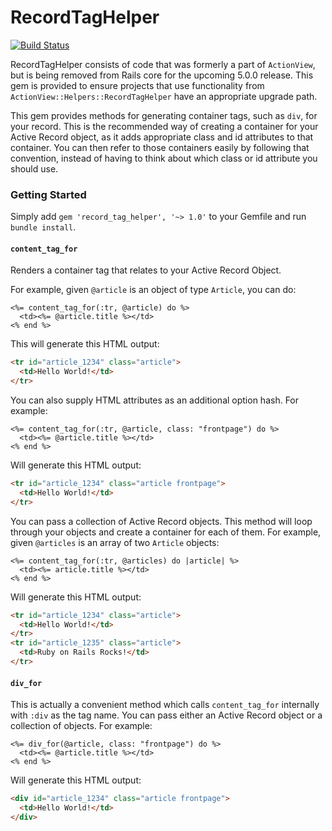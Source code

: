RecordTagHelper
=================
[![Build Status](https://travis-ci.org/rails/record_tag_helper.svg?branch=master)](https://travis-ci.org/rails/record_tag_helper)

RecordTagHelper consists of code that was formerly a part of `ActionView`, but is being removed from Rails core for the upcoming 5.0.0 release. This gem is provided to ensure projects that use functionality from `ActionView::Helpers::RecordTagHelper` have an appropriate upgrade path.

This gem provides methods for generating container tags, such as `div`, for your record. This is the recommended way of creating a container for your Active Record object, as it adds appropriate class and id attributes to that container. You can then refer to those containers easily by following that convention, instead of having to think about which class or id attribute you should use.

### Getting Started

Simply add `gem 'record_tag_helper', '~> 1.0'` to your Gemfile and run `bundle install`.

#### `content_tag_for`

Renders a container tag that relates to your Active Record Object.

For example, given `@article` is an object of type `Article`, you can do:

```html+erb
<%= content_tag_for(:tr, @article) do %>
  <td><%= @article.title %></td>
<% end %>
```

This will generate this HTML output:

```html
<tr id="article_1234" class="article">
  <td>Hello World!</td>
</tr>
```

You can also supply HTML attributes as an additional option hash. For example:

```html+erb
<%= content_tag_for(:tr, @article, class: "frontpage") do %>
  <td><%= @article.title %></td>
<% end %>
```

Will generate this HTML output:

```html
<tr id="article_1234" class="article frontpage">
  <td>Hello World!</td>
</tr>
```

You can pass a collection of Active Record objects. This method will loop through your objects and create a container for each of them. For example, given `@articles` is an array of two `Article` objects:

```html+erb
<%= content_tag_for(:tr, @articles) do |article| %>
  <td><%= article.title %></td>
<% end %>
```

Will generate this HTML output:

```html
<tr id="article_1234" class="article">
  <td>Hello World!</td>
</tr>
<tr id="article_1235" class="article">
  <td>Ruby on Rails Rocks!</td>
</tr>
```

#### `div_for`

This is actually a convenient method which calls `content_tag_for` internally with `:div` as the tag name. You can pass either an Active Record object or a collection of objects. For example:

```html+erb
<%= div_for(@article, class: "frontpage") do %>
  <td><%= @article.title %></td>
<% end %>
```

Will generate this HTML output:

```html
<div id="article_1234" class="article frontpage">
  <td>Hello World!</td>
</div>
```
